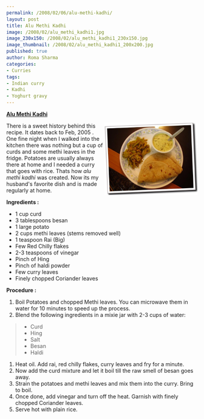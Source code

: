 ```yaml
--- 
permalink: /2008/02/06/alu-methi-kadhi/
layout: post
title: Alu Methi Kadhi
image: /2008/02/alu_methi_kadhi1.jpg
image_230x150: /2008/02/alu_methi_kadhi1_230x150.jpg
image_thumbnail: /2008/02/alu_methi_kadhi1_200x200.jpg
published: true
author: Roma Sharma
categories: 
- Curries
tags:
- Indian curry
- Kadhi
- Yoghurt gravy
---
```

<span style="text-decoration:underline;"><strong>Alu Methi Kadhi</strong></span>

<a title="Alu Methi Kadhi served with Mirchi-Do-Pyaaza" href="/2008/02/alu_methi_kadhi1.jpg"><img src="/2008/02/alu_methi_kadhi1.jpg" alt="Alu Methi Kadhi served with Mirchi-Do-Pyaaza" width="246" height="191" align="right" /></a>

There is a sweet history behind this recipe. It dates back to Feb, 2005 . One fine night when I walked into the kitchen there was nothing but a cup of curds and some methi leaves in the fridge. Potatoes are usually always there at home and I needed a curry that goes with rice. Thats how <em>alu methi kadhi</em> was created. Now its my husband's favorite dish and is made regularly at home.

<strong>Ingredients :</strong>
<ul>
	<li>1 cup curd</li>
	<li>3 tablespoons besan</li>
	<li>1 large potato</li>
	<li>2 cups methi leaves (stems removed well)</li>
	<li>1 teaspoon Rai (Big)</li>
	<li>Few Red Chilly flakes</li>
	<li>2-3 teaspoons of vinegar</li>
	<li>Pinch of Hing</li>
	<li>Pinch of haldi powder</li>
	<li>Few curry leaves</li>
	<li>Finely chopped Coriander leaves</li>
</ul>
<strong>Procedure :</strong>
<ol>
	<li>Boil Potatoes and chopped Methi leaves. You can microwave them in water for 10 minutes to speed up the process.</li>
	<li>Blend the following ingredients in a mixie jar with 2-3 cups of water:</li>
</ol>
<blockquote>
<ul>
	<li>Curd</li>
	<li>Hing</li>
	<li>Salt</li>
	<li>Besan</li>
	<li>Haldi</li>
</ul>
</blockquote>
<ol>
	<li>Heat oil. Add rai, red chilly flakes, curry leaves and fry for a minute.</li>
	<li>Now add the curd mixture and let it boil till the raw smell of besan goes away.</li>
	<li>Strain the potatoes and methi leaves and mix them into the curry. Bring to boil.</li>
	<li>Once done, add vinegar and turn off the heat. Garnish with finely chopped Coriander leaves.</li>
	<li>Serve hot with plain rice.</li>
</ol>
